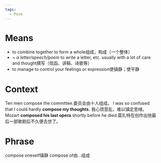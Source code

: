```yaml
---
tags:
  - Pose
---
```

# Means
- to combine together to form a whole组成，构成（一个整体）
- *~ a letter/speech/poem* to write a letter, etc. usually with a lot of care and thought撰写（信函、讲稿、诗歌等）
- to manage to control your feelings or expression使镇静；使平静
# Context
Ten men compose the committee.委员会由十人组成。
I was so confused that I could hardly **compose my thoughts.** 我心烦意乱，难以镇定思绪。
Mozart **composed his last opera** shortly before he died.莫扎特在创作出他最后一部歌剧后不久便去世了。
# Phrase
compose oneself镇静
compose of由…组成